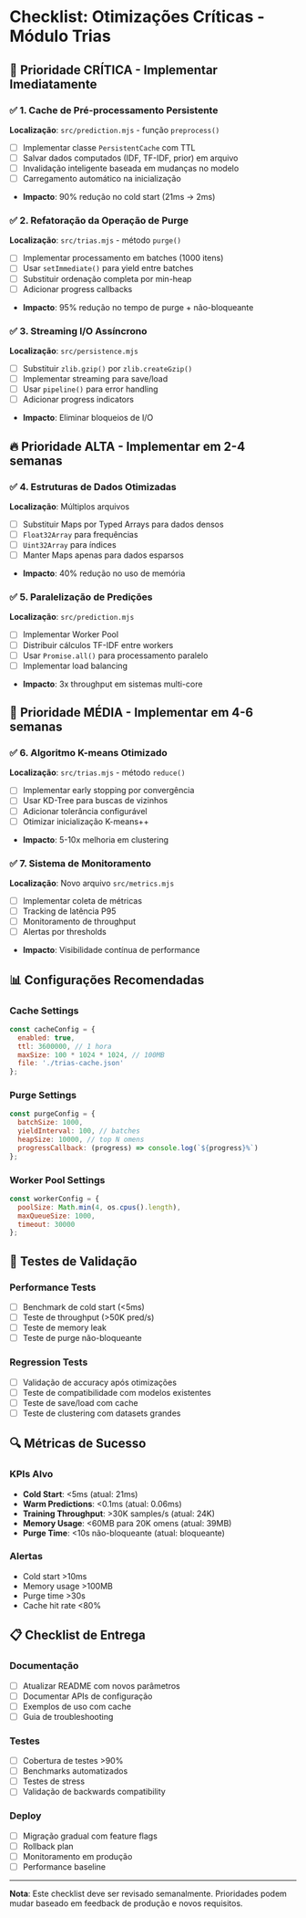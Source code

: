 # Checklist: Otimizações Críticas - Módulo Trias

## 🚨 Prioridade CRÍTICA - Implementar Imediatamente

### ✅ 1. Cache de Pré-processamento Persistente
**Localização**: `src/prediction.mjs` - função `preprocess()`
- [ ] Implementar classe `PersistentCache` com TTL
- [ ] Salvar dados computados (IDF, TF-IDF, prior) em arquivo
- [ ] Invalidação inteligente baseada em mudanças no modelo
- [ ] Carregamento automático na inicialização
- **Impacto**: 90% redução no cold start (21ms → 2ms)

### ✅ 2. Refatoração da Operação de Purge
**Localização**: `src/trias.mjs` - método `purge()`
- [ ] Implementar processamento em batches (1000 itens)
- [ ] Usar `setImmediate()` para yield entre batches
- [ ] Substituir ordenação completa por min-heap
- [ ] Adicionar progress callbacks
- **Impacto**: 95% redução no tempo de purge + não-bloqueante

### ✅ 3. Streaming I/O Assíncrono
**Localização**: `src/persistence.mjs`
- [ ] Substituir `zlib.gzip()` por `zlib.createGzip()`
- [ ] Implementar streaming para save/load
- [ ] Usar `pipeline()` para error handling
- [ ] Adicionar progress indicators
- **Impacto**: Eliminar bloqueios de I/O

## 🔥 Prioridade ALTA - Implementar em 2-4 semanas

### ✅ 4. Estruturas de Dados Otimizadas
**Localização**: Múltiplos arquivos
- [ ] Substituir Maps por Typed Arrays para dados densos
- [ ] `Float32Array` para frequências
- [ ] `Uint32Array` para índices
- [ ] Manter Maps apenas para dados esparsos
- **Impacto**: 40% redução no uso de memória

### ✅ 5. Paralelização de Predições
**Localização**: `src/prediction.mjs`
- [ ] Implementar Worker Pool
- [ ] Distribuir cálculos TF-IDF entre workers
- [ ] Usar `Promise.all()` para processamento paralelo
- [ ] Implementar load balancing
- **Impacto**: 3x throughput em sistemas multi-core

## 🎯 Prioridade MÉDIA - Implementar em 4-6 semanas

### ✅ 6. Algoritmo K-means Otimizado
**Localização**: `src/trias.mjs` - método `reduce()`
- [ ] Implementar early stopping por convergência
- [ ] Usar KD-Tree para buscas de vizinhos
- [ ] Adicionar tolerância configurável
- [ ] Otimizar inicialização K-means++
- **Impacto**: 5-10x melhoria em clustering

### ✅ 7. Sistema de Monitoramento
**Localização**: Novo arquivo `src/metrics.mjs`
- [ ] Implementar coleta de métricas
- [ ] Tracking de latência P95
- [ ] Monitoramento de throughput
- [ ] Alertas por thresholds
- **Impacto**: Visibilidade contínua de performance

## 📊 Configurações Recomendadas

### Cache Settings
```javascript
const cacheConfig = {
  enabled: true,
  ttl: 3600000, // 1 hora
  maxSize: 100 * 1024 * 1024, // 100MB
  file: './trias-cache.json'
};
```

### Purge Settings
```javascript
const purgeConfig = {
  batchSize: 1000,
  yieldInterval: 100, // batches
  heapSize: 10000, // top N omens
  progressCallback: (progress) => console.log(`${progress}%`)
};
```

### Worker Pool Settings
```javascript
const workerConfig = {
  poolSize: Math.min(4, os.cpus().length),
  maxQueueSize: 1000,
  timeout: 30000
};
```

## 🧪 Testes de Validação

### Performance Tests
- [ ] Benchmark de cold start (<5ms)
- [ ] Teste de throughput (>50K pred/s)
- [ ] Teste de memory leak
- [ ] Teste de purge não-bloqueante

### Regression Tests
- [ ] Validação de accuracy após otimizações
- [ ] Teste de compatibilidade com modelos existentes
- [ ] Teste de save/load com cache
- [ ] Teste de clustering com datasets grandes

## 🔍 Métricas de Sucesso

### KPIs Alvo
- **Cold Start**: <5ms (atual: 21ms)
- **Warm Predictions**: <0.1ms (atual: 0.06ms)
- **Training Throughput**: >30K samples/s (atual: 24K)
- **Memory Usage**: <60MB para 20K omens (atual: 39MB)
- **Purge Time**: <10s não-bloqueante (atual: bloqueante)

### Alertas
- Cold start >10ms
- Memory usage >100MB
- Purge time >30s
- Cache hit rate <80%

## 📋 Checklist de Entrega

### Documentação
- [ ] Atualizar README com novos parâmetros
- [ ] Documentar APIs de configuração
- [ ] Exemplos de uso com cache
- [ ] Guia de troubleshooting

### Testes
- [ ] Cobertura de testes >90%
- [ ] Benchmarks automatizados
- [ ] Testes de stress
- [ ] Validação de backwards compatibility

### Deploy
- [ ] Migração gradual com feature flags
- [ ] Rollback plan
- [ ] Monitoramento em produção
- [ ] Performance baseline

---

**Nota**: Este checklist deve ser revisado semanalmente. Prioridades podem mudar baseado em feedback de produção e novos requisitos.